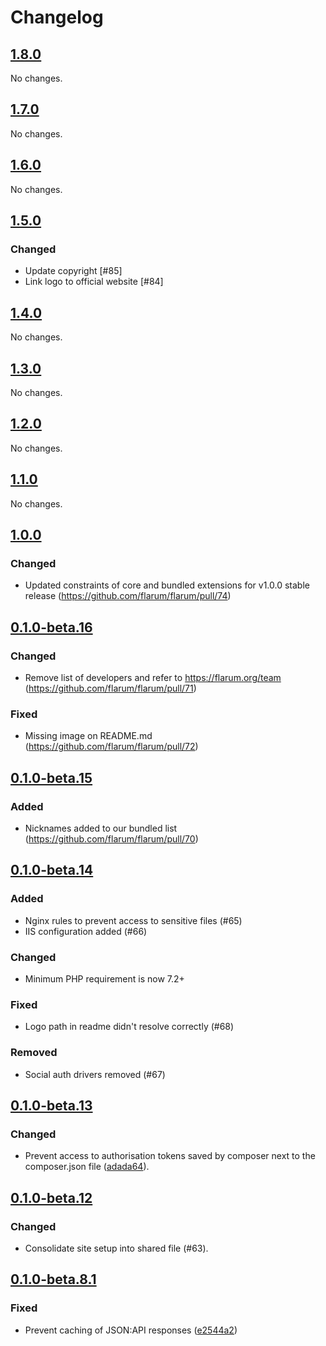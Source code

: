 # Changelog

## [1.8.0](https://github.com/flarum/flarum/compare/v1.7.0...v1.8.0)

No changes.

## [1.7.0](https://github.com/flarum/flarum/compare/v1.6.0...v1.7.0)

No changes.

## [1.6.0](https://github.com/flarum/flarum/compare/v1.5.0...v1.6.0)

No changes.

## [1.5.0](https://github.com/flarum/flarum/compare/v1.4.0...v1.5.0)

### Changed

- Update copyright [#85]
- Link logo to official website [#84]

## [1.4.0](https://github.com/flarum/flarum/compare/v1.3.0...v1.4.0)

No changes.

## [1.3.0](https://github.com/flarum/flarum/compare/v1.2.0...v1.3.0)

No changes.

## [1.2.0](https://github.com/flarum/flarum/compare/v1.1.0...v1.2.0)

No changes.

## [1.1.0](https://github.com/flarum/flarum/compare/v1.0.0...v1.1.0)

No changes.

## [1.0.0](https://github.com/flarum/flarum/compare/v0.1.0-beta.16...v1.0.0)

### Changed
- Updated constraints of core and bundled extensions for v1.0.0 stable release (https://github.com/flarum/flarum/pull/74)

## [0.1.0-beta.16](https://github.com/flarum/flarum/compare/v0.1.0-beta.15...v0.1.0-beta.16)

### Changed
- Remove list of developers and refer to https://flarum.org/team (https://github.com/flarum/flarum/pull/71)

### Fixed
- Missing image on README.md (https://github.com/flarum/flarum/pull/72)

## [0.1.0-beta.15](https://github.com/flarum/flarum/compare/v0.1.0-beta.14...v0.1.0-beta.15)

### Added
- Nicknames added to our bundled list (https://github.com/flarum/flarum/pull/70)

## [0.1.0-beta.14](https://github.com/flarum/flarum/compare/v0.1.0-beta.13...v0.1.0-beta.14)

### Added
- Nginx rules to prevent access to sensitive files (#65)
- IIS configuration added (#66)

### Changed
- Minimum PHP requirement is now 7.2+

### Fixed
- Logo path in readme didn't resolve correctly (#68) 

### Removed
- Social auth drivers removed (#67)

## [0.1.0-beta.13](https://github.com/flarum/flarum/compare/v0.1.0-beta.12...v0.1.0-beta.13)

### Changed
- Prevent access to authorisation tokens saved by composer next to the composer.json file ([adada64](https://github.com/flarum/flarum/commit/adada6456f210ea5c94a805a39d88fa613a9e4a2)).

## [0.1.0-beta.12](https://github.com/flarum/flarum/compare/v0.1.0-beta.8.1...v0.1.0-beta.12)

### Changed
- Consolidate site setup into shared file (#63).

## [0.1.0-beta.8.1](https://github.com/flarum/flarum/compare/v0.1.0-beta.8...v0.1.0-beta.8.1)

### Fixed
- Prevent caching of JSON:API responses ([e2544a2](https://github.com/flarum/flarum/commit/e2544a2a223b8ab2fb9efe00036b755b6e2cd7e7))
